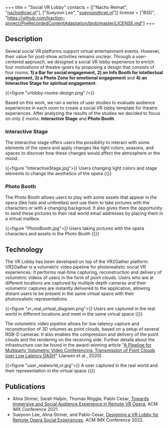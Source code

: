 +++
title = "Social VR Lobby"
contacts = [["Nacho Reimat", "nacho@cwi.nl"], ["Sueyoon Lee", "sueyoon@cwi.nl"]]
license = ["BSD", "https://github.com/traction-project/PreRecordedContentAdaptation/blob/master/LICENSE.md"]
+++

## Description

Several social VR platforms support virtual entertainment events. However, their
value for post-show activities remains unclear. Through a user-centered
approach, we designed a social VR lobby experience to enrich four motivations
of theatre-goers by proposing a design that consists of four rooms: **1) a Bar
for social engagement, 2) an Info Booth for intellectual engagement, 3) a Photo
Zone for emotional engagement** and **4) an Interactive Stage for spiritual engagement**.

{{<figure "vrlobby-rooms-design.png" />}}

Based on this work, we ran a series of user studies to evaluate audience
experiences in each room to create a social VR lobby template for theatre
experiences. After analyzing the results of the studies we decided to focus on
only 2 rooms: **Interactive Stage** and **Photo Booth**.

### Interactive Stage

The interactive stage offers users the possibility to interact with some
elements of the opera and apply changes like light colors, seasons, and spaces
to discover how these changes would affect the atmosphere or the mood.

{{<figure "InteractiveStage.jpg">}}
  Users changing light colors and stage elements to change the aesthetics of the opera
{{</figure>}}

### Photo Booth

The Photo Booth allows users to play with some assets that appear in the opera
(like hats and umbrellas) and use them to take pictures with the characters or
with a changing backgroud. It also gives them the opportunity to send these
pictures to their real world email addresses by placing them in a virtual
mailbox.

{{<figure "PhotoBooth.jpg">}}
  Users taking pictures with the opera characters and assets in the Photo Booth
{{</figure>}}

## Technology

The VR Lobby has been developed on top of the VR2Gather platform. VR2Gather is
a volumetric video pipeline for photorealistic social VR experiences. It
performs real-time capturing, reconstruction and delivery of volumetric videos
of users in the form of point clouds. Users who are at different locations are
captured by multiple depth cameras and their volumetric captures are instantly
delivered to the application, allowing distant users to be present in the same
virtual space with their photorealistic representations.

{{<figure "vr_real_virtual_diagram.png">}}
  Users are captured in the real world in different locations and meet in the same virtual space
{{</figure>}}

The volumetric video pipeline allows for low-latency capture and reconstruction
of 3D volumes as point clouds, based on a setup of several RGB-D cameras. It
also enables the compression and delivery of the point clouds and the rendering
on the receiving side. Further details about the infrastructure can be found in
the award-winning article "[A Pipeline for Multiparty Volumetric Video Conferencing: Transmission of Point Clouds over Low Latency DASH](https://doi.org/10.1145/3339825.3393578)" (Jansen et al., 2020).

{{<figure "user_realworld_vr.jpg">}}
  A user captured in the real world and their representation in the virtual space
{{</figure>}}

## Publications

- Alina Striner, Sarah Halpin, Thomas Röggla, Pablo Cesar, [Towards Immersive and Social Audience Experience in Remote VR Opera](https://dl.acm.org/doi/abs/10.1145/3452918.3465490), ACM IMX Conference 2021.
- Sueyoon Lee, Alina Striner, and Pablo Cesar, [Designing a VR Lobby for Remote Opera Social Experiences](https://dl.acm.org/doi/abs/10.1145/3505284.3532980), ACM IMX Conference 2022.

